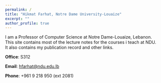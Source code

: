 ```yaml
---
permalink: /
title: "Hikmat Farhat, Notre Dame University-Louaize"
excerpt: ""
author_profile: true
---
```


I am a Professor of Computer Science at Notre Dame-Louaize, Lebanon. This site contains most of the
lecture notes for the courses i teach at NDU. It also contains my publication record and other links.

**Office**: S312

**Email**: hfarhat@ndu.edu.lb

**Phone**: +961 9 218 950 (ext 2081)
